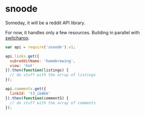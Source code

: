snoode
======

Someday, it will be a reddit API library.

For now, it handles only a few resources. Building in parallel with
[switcharoo](https://github.com/reddit/switcharoo).

```javascript
var api = require('snoode').v1;

api.links.get({
  subredditName: 'homebrewing',
  view: 'hot'
}).then(function(listings) {
  // do stuff with the array of listings
});

api.comments.get({
  linkId: 't3_ib4bk'
}).then(function(commentS) {
  // do stuff with the array of comments
});
```

